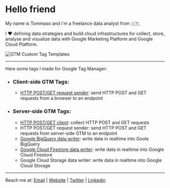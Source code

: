 # Hello friend 

My name is Tommaso and i'm a freelance data analyst from 🇮🇹.

I ❤️ defining data strategies and build cloud infrastructures for collect, store, analyse and visualize data with Google Marketing Platform and Google Cloud Platform.

![GTM Custom Tag Templates](https://user-images.githubusercontent.com/29273232/160827688-cd8f9c62-b0cc-4a12-855d-04f54f094227.png)

---

Here some tags I made for Google Tag Manager:

- ### Client-side GTM Tags:
  - [HTTP POST/GET request sender](https://github.com/tommasomoretti/cs-http-tag): send HTTP POST and GET requests from a browser to an endpoint

- ### Server-side GTM Tags:
  -  [HTTP POST/GET client](https://github.com/tommasomoretti/ss-http-client-tag): collect HTTP POST and GET requests
  -  HTTP POST/GET request sender: send HTTP POST and GET requests from server-side GTM to an endpoint
  -  [Google BigQuery data writer](https://github.com/tommasomoretti/ss-bq-tag): write data in realtime into Goole BigQuery
  -  [Google Cloud Firestore data writer](https://github.com/tommasomoretti/ss-fs-tag): write data in realtime into Google Cloud Firestore
  -  Google Cloud Storage data writer: write data in realtime into Google Cloud Storage

---

Reach me at: [Email](mailto:hello@tommasomoretti.com) | [Website](https://tommasomoretti.com/) | [Twitter](https://twitter.com/tommoretti88) | [Linkedin](https://www.linkedin.com/in/tommasomoretti/)

